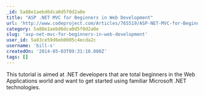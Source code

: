```yaml
---
_id: 5a88e1aebd6dca0d5f0d2a0e
title: "ASP .NET MVC for Beginners in Web Development"
url: 'http://www.codeproject.com/Articles/765519/ASP-NET-MVC-for-Beginners-in-Web-Development'
category: 5a88e1aebd6dca0d5f0d2a0e
slug: 'asp-net-mvc-for-beginners-in-web-development'
user_id: 5a83ce59d6eb0005c4ecda2c
username: 'bill-s'
createdOn: '2014-05-03T09:31:18.000Z'
tags: []
---
```


This tutorial is aimed at .NET developers that are total beginners in the Web Applications world and want to get started using familiar Microsoft .NET technologies.
